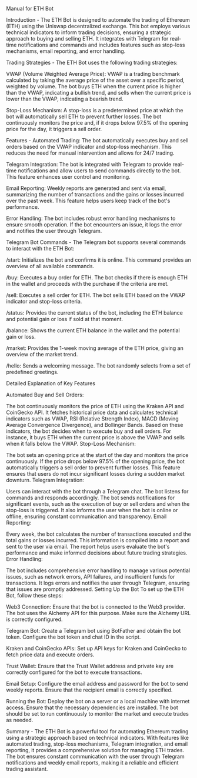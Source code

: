 Manual for ETH Bot

Introduction - 
The ETH Bot is designed to automate the trading of Ethereum (ETH) using the Uniswap decentralized exchange. This bot employs various technical indicators to inform trading decisions, ensuring a strategic approach to buying and selling ETH. It integrates with Telegram for real-time notifications and commands and includes features such as stop-loss mechanisms, email reporting, and error handling.

Trading Strategies - 
The ETH Bot uses the following trading strategies:

VWAP (Volume Weighted Average Price): VWAP is a trading benchmark calculated by taking the average price of the asset over a specific period, weighted by volume. The bot buys ETH when the current price is higher than the VWAP, indicating a bullish trend, and sells when the current price is lower than the VWAP, indicating a bearish trend.

Stop-Loss Mechanism: A stop-loss is a predetermined price at which the bot will automatically sell ETH to prevent further losses. The bot continuously monitors the price and, if it drops below 97.5% of the opening price for the day, it triggers a sell order.

Features - 
Automated Trading: The bot automatically executes buy and sell orders based on the VWAP indicator and stop-loss mechanism. This reduces the need for manual intervention and allows for 24/7 trading.

Telegram Integration: The bot is integrated with Telegram to provide real-time notifications and allow users to send commands directly to the bot. This feature enhances user control and monitoring.

Email Reporting: Weekly reports are generated and sent via email, summarizing the number of transactions and the gains or losses incurred over the past week. This feature helps users keep track of the bot's performance.

Error Handling: The bot includes robust error handling mechanisms to ensure smooth operation. If the bot encounters an issue, it logs the error and notifies the user through Telegram.

Telegram Bot Commands - 
The Telegram bot supports several commands to interact with the ETH Bot:

/start: Initializes the bot and confirms it is online. This command provides an overview of all available commands.

/buy: Executes a buy order for ETH. The bot checks if there is enough ETH in the wallet and proceeds with the purchase if the criteria are met.

/sell: Executes a sell order for ETH. The bot sells ETH based on the VWAP indicator and stop-loss criteria.

/status: Provides the current status of the bot, including the ETH balance and potential gain or loss if sold at that moment.

/balance: Shows the current ETH balance in the wallet and the potential gain or loss.

/market: Provides the 1-week moving average of the ETH price, giving an overview of the market trend.

/hello: Sends a welcoming message. The bot randomly selects from a set of predefined greetings.

Detailed Explanation of Key Features 

Automated Buy and Sell Orders:

The bot continuously monitors the price of ETH using the Kraken API and CoinGecko API.
It fetches historical price data and calculates technical indicators such as VWAP, RSI (Relative Strength Index), MACD (Moving Average Convergence Divergence), and Bollinger Bands.
Based on these indicators, the bot decides when to execute buy and sell orders. For instance, it buys ETH when the current price is above the VWAP and sells when it falls below the VWAP.
Stop-Loss Mechanism:

The bot sets an opening price at the start of the day and monitors the price continuously.
If the price drops below 97.5% of the opening price, the bot automatically triggers a sell order to prevent further losses.
This feature ensures that users do not incur significant losses during a sudden market downturn.
Telegram Integration:

Users can interact with the bot through a Telegram chat. The bot listens for commands and responds accordingly.
The bot sends notifications for significant events, such as the execution of buy or sell orders and when the stop-loss is triggered.
It also informs the user when the bot is online or offline, ensuring constant communication and transparency.
Email Reporting:

Every week, the bot calculates the number of transactions executed and the total gains or losses incurred.
This information is compiled into a report and sent to the user via email.
The report helps users evaluate the bot's performance and make informed decisions about future trading strategies.
Error Handling:

The bot includes comprehensive error handling to manage various potential issues, such as network errors, API failures, and insufficient funds for transactions.
It logs errors and notifies the user through Telegram, ensuring that issues are promptly addressed.
Setting Up the Bot
To set up the ETH Bot, follow these steps:

Web3 Connection: Ensure that the bot is connected to the Web3 provider. The bot uses the Alchemy API for this purpose. Make sure the Alchemy URL is correctly configured.

Telegram Bot: Create a Telegram bot using BotFather and obtain the bot token. Configure the bot token and chat ID in the script.

Kraken and CoinGecko APIs: Set up API keys for Kraken and CoinGecko to fetch price data and execute orders.

Trust Wallet: Ensure that the Trust Wallet address and private key are correctly configured for the bot to execute transactions.

Email Setup: Configure the email address and password for the bot to send weekly reports. Ensure that the recipient email is correctly specified.

Running the Bot: Deploy the bot on a server or a local machine with internet access. Ensure that the necessary dependencies are installed. The bot should be set to run continuously to monitor the market and execute trades as needed.

Summary - 
The ETH Bot is a powerful tool for automating Ethereum trading using a strategic approach based on technical indicators. With features like automated trading, stop-loss mechanisms, Telegram integration, and email reporting, it provides a comprehensive solution for managing ETH trades. The bot ensures constant communication with the user through Telegram notifications and weekly email reports, making it a reliable and efficient trading assistant.






